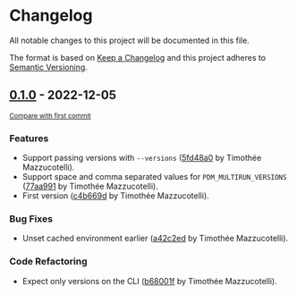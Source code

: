 # Changelog
All notable changes to this project will be documented in this file.

The format is based on [Keep a Changelog](http://keepachangelog.com/en/1.0.0/)
and this project adheres to [Semantic Versioning](http://semver.org/spec/v2.0.0.html).

<!-- insertion marker -->
## [0.1.0](https://github.com/pawamoy/pdm-multirun/releases/tag/0.1.0) - 2022-12-05

<small>[Compare with first commit](https://github.com/pawamoy/pdm-multirun/compare/c4b669df4a88ebaf1ad873b673133ef869139cea...0.1.0)</small>

### Features
- Support passing versions with `--versions` ([5fd48a0](https://github.com/pawamoy/pdm-multirun/commit/5fd48a0550f295e591186ded9e1ffaff7432b2a2) by Timothée Mazzucotelli).
- Support space and comma separated values for `PDM_MULTIRUN_VERSIONS` ([77aa991](https://github.com/pawamoy/pdm-multirun/commit/77aa9911fb15d72054e99023de789a7a9fbeb094) by Timothée Mazzucotelli).
- First version ([c4b669d](https://github.com/pawamoy/pdm-multirun/commit/c4b669df4a88ebaf1ad873b673133ef869139cea) by Timothée Mazzucotelli).

### Bug Fixes
- Unset cached environment earlier ([a42c2ed](https://github.com/pawamoy/pdm-multirun/commit/a42c2edfeff20b0ec22f1818d9c522269778cbbc) by Timothée Mazzucotelli).

### Code Refactoring
- Expect only versions on the CLI ([b68001f](https://github.com/pawamoy/pdm-multirun/commit/b68001f141b3f4ce32b7ceea4ac5a4ba89132cd8) by Timothée Mazzucotelli).
